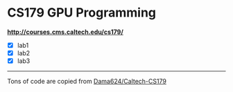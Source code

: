 # CS179 GPU Programming

**http://courses.cms.caltech.edu/cs179/**
- [x] lab1
- [x] lab2
- [x] lab3

---
Tons of code are copied from [Dama624/Caltech-CS179](https://github.com/Dama624/Caltech-CS179)